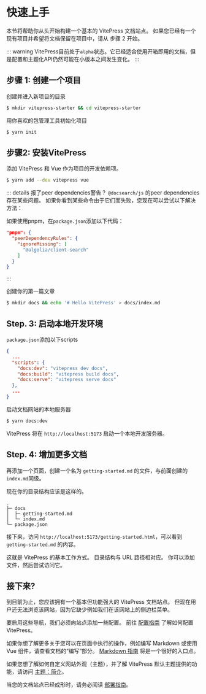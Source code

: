 # 快速上手

本节将帮助你从头开始构建一个基本的 VitePress 文档站点。 如果您已经有一个现有项目并希望将文档保留在项目中，请从 步骤 2 开始。

::: warning
VitePress目前处于`alpha`状态。它已经适合使用开箱即用的文档，但是配置和主题化API仍然可能在小版本之间发生变化。
:::

## 步骤 1: 创建一个项目

创建并进入新项目的目录

```sh
$ mkdir vitepress-starter && cd vitepress-starter
```

用你喜欢的包管理工具初始化项目

```sh
$ yarn init
```

## 步骤2: 安装VitePress

添加 VitePress 和 Vue 作为项目的开发依赖项。

```sh
$ yarn add --dev vitepress vue
```

::: details 报了peer dependencies警告？
`@docsearch/js` 的peer dependencies存在某些问题。 如果你看到某些命令由于它们而失败，您现在可以尝试以下解决方法：

如果使用pnpm，在`package.json`添加以下代码：

```json
"pnpm": {
  "peerDependencyRules": {
    "ignoreMissing": [
      "@algolia/client-search"
    ]
  }
}
```

:::

创建你的第一篇文章

```sh
$ mkdir docs && echo '# Hello VitePress' > docs/index.md
```

## Step. 3: 启动本地开发环境

`package.json`添加以下scripts

```json
{
  ...
  "scripts": {
    "docs:dev": "vitepress dev docs",
    "docs:build": "vitepress build docs",
    "docs:serve": "vitepress serve docs"
  },
  ...
}
```

启动文档网站的本地服务器

```sh
$ yarn docs:dev
```

VitePress 将在 `http://localhost:5173` 启动一个本地开发服务器。

## Step. 4: 增加更多文档

再添加一个页面，创建一个名为 `getting-started.md` 的文件，与前面创建的 `index.md`同级。

现在你的目录结构应该是这样的。

```
.
├─ docs
│  ├─ getting-started.md
│  └─ index.md
└─ package.json
```

接下来，访问 `http://localhost:5173/getting-started.html`，可以看到 `getting-started.md` 的内容。

这就是 VitePress 的基本工作方式。 目录结构与 URL 路径相对应。 你可以添加文件，然后尝试访问它。

## 接下来?

到目前为止，您应该拥有一个基本但功能强大的 VitePress 文档站点。 但现在用户还无法浏览该网站，因为它缺少例如我们在该网站上的侧边栏菜单。

要启用这些导航，我们必须向站点添加一些配置。 前往 [配置指南](./configuration) 了解如何配置 VitePress。

如果你想了解更多关于您可以在页面中执行的操作，例如编写 Markdown 或使用 Vue 组件，请查看文档的“编写”部分。 [Markdown 指南](./markdown) 将是一个很好的入口点。

如果您想了解如何自定义网站外观（主题），并了解 VitePress 默认主题提供的功能，请访问 [主题：简介](./theme-introduction)。

当您的文档站点已经成形时，请务必阅读 [部署指南](./deploying)。

